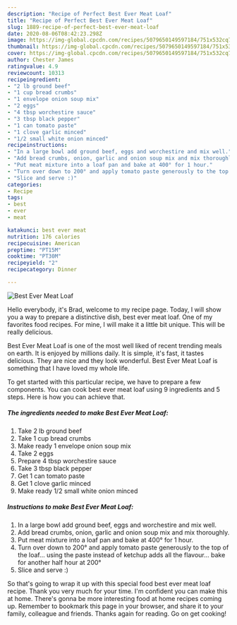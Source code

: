 ```yaml
---
description: "Recipe of Perfect Best Ever Meat Loaf"
title: "Recipe of Perfect Best Ever Meat Loaf"
slug: 1889-recipe-of-perfect-best-ever-meat-loaf
date: 2020-08-06T08:42:23.298Z
image: https://img-global.cpcdn.com/recipes/5079650149597184/751x532cq70/best-ever-meat-loaf-recipe-main-photo.jpg
thumbnail: https://img-global.cpcdn.com/recipes/5079650149597184/751x532cq70/best-ever-meat-loaf-recipe-main-photo.jpg
cover: https://img-global.cpcdn.com/recipes/5079650149597184/751x532cq70/best-ever-meat-loaf-recipe-main-photo.jpg
author: Chester James
ratingvalue: 4.9
reviewcount: 10313
recipeingredient:
- "2 lb ground beef"
- "1 cup bread crumbs"
- "1 envelope onion soup mix"
- "2 eggs"
- "4 tbsp worchestire sauce"
- "3 tbsp black pepper"
- "1 can tomato paste"
- "1 clove garlic minced"
- "1/2 small white onion minced"
recipeinstructions:
- "In a large bowl add ground beef, eggs and worchestire and mix well."
- "Add bread crumbs, onion, garlic and onion soup mix and mix thoroughly."
- "Put meat mixture into a loaf pan and bake at 400° for 1 hour."
- "Turn over down to 200° and apply tomato paste generously to the top of the loaf... using the paste instead of ketchup adds all the flavour... bake for another half hour at 200°"
- "Slice and serve :)"
categories:
- Recipe
tags:
- best
- ever
- meat

katakunci: best ever meat 
nutrition: 176 calories
recipecuisine: American
preptime: "PT15M"
cooktime: "PT30M"
recipeyield: "2"
recipecategory: Dinner

---
```



![Best Ever Meat Loaf](https://img-global.cpcdn.com/recipes/5079650149597184/751x532cq70/best-ever-meat-loaf-recipe-main-photo.jpg)

Hello everybody, it's Brad, welcome to my recipe page. Today, I will show you a way to prepare a distinctive dish, best ever meat loaf. One of my favorites food recipes. For mine, I will make it a little bit unique. This will be really delicious.

Best Ever Meat Loaf is one of the most well liked of recent trending meals on earth. It is enjoyed by millions daily. It is simple, it's fast, it tastes delicious. They are nice and they look wonderful. Best Ever Meat Loaf is something that I have loved my whole life.




To get started with this particular recipe, we have to prepare a few components. You can cook best ever meat loaf using 9 ingredients and 5 steps. Here is how you can achieve that.

<!--inarticleads1-->

##### The ingredients needed to make Best Ever Meat Loaf:

1. Take 2 lb ground beef
1. Take 1 cup bread crumbs
1. Make ready 1 envelope onion soup mix
1. Take 2 eggs
1. Prepare 4 tbsp worchestire sauce
1. Take 3 tbsp black pepper
1. Get 1 can tomato paste
1. Get 1 clove garlic minced
1. Make ready 1/2 small white onion minced




<!--inarticleads2-->

##### Instructions to make Best Ever Meat Loaf:

1. In a large bowl add ground beef, eggs and worchestire and mix well.
1. Add bread crumbs, onion, garlic and onion soup mix and mix thoroughly.
1. Put meat mixture into a loaf pan and bake at 400° for 1 hour.
1. Turn over down to 200° and apply tomato paste generously to the top of the loaf... using the paste instead of ketchup adds all the flavour... bake for another half hour at 200°
1. Slice and serve :)




So that's going to wrap it up with this special food best ever meat loaf recipe. Thank you very much for your time. I'm confident you can make this at home. There's gonna be more interesting food at home recipes coming up. Remember to bookmark this page in your browser, and share it to your family, colleague and friends. Thanks again for reading. Go on get cooking!
